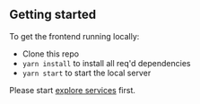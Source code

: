 ## Getting started

To get the frontend running locally:

* Clone this repo
* `yarn install` to install all req'd dependencies
* `yarn start` to start the local server

Please start [explore services](https://github.com/CyberMiles/explorer/tree/master/services/README.md) first.
